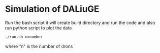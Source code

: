 # Simulation of DALiuGE
Run the bash script it will create build directory and run the code and also run python script to plot the data
```bash
./run.sh n=number
```
where "n" is the number of drons
